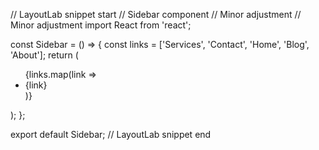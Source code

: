 // LayoutLab snippet start
// Sidebar component // Minor adjustment // Minor adjustment
import React from 'react';

const Sidebar = () => {
  const links = ['Services', 'Contact', 'Home', 'Blog', 'About'];
  return (
    <aside>
      <ul>
        {links.map(link => <li key={link}>{link}</li>)}
      </ul>
    </aside>
  );
};

export default Sidebar;
// LayoutLab snippet end

